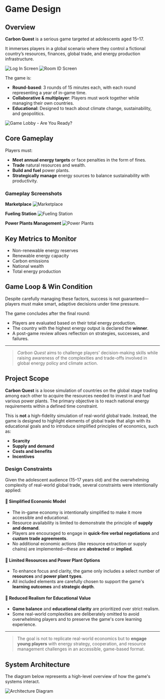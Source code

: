 # Game Design

## Overview

**Carbon Quest** is a serious game targeted at adolescents aged 15–17.

It immerses players in a global scenario where they control a fictional country’s resources, finances, global trade, and energy production infrastructure.

![Log In Screen](./ReadMe_images/log_in.png)
![Room ID Screen](./ReadMe_images/room_id.png)

The game is:
- **Round-based**: 3 rounds of 15 minutes each, with each round representing a year of in-game time.
- **Collaborative & multiplayer**: Players must work together while managing their own countries.
- **Educational**: Designed to teach about climate change, sustainability, and geopolitics.

![Game Lobby - Are You Ready?](./ReadMe_images/are_you_ready.png)

## Core Gameplay

Players must:
- **Meet annual energy targets** or face penalties in the form of fines.
- **Trade** natural resources and wealth.
- **Build and fuel** power plants.
- **Strategically manage** energy sources to balance sustainability with productivity.

### Gameplay Screenshots

**Marketplace**
![Marketplace](./ReadMe_images/marketplace.png)

**Fueling Station**
![Fueling Station](./ReadMe_images/fueling_station.png)

**Power Plants Management**
![Power Plants](./ReadMe_images/powerplants.png)

## Key Metrics to Monitor

- Non-renewable energy reserves  
- Renewable energy capacity  
- Carbon emissions  
- National wealth  
- Total energy production  

## Game Loop & Win Condition

Despite carefully managing these factors, success is not guaranteed—players must make smart, adaptive decisions under time pressure.

The game concludes after the final round:
- Players are evaluated based on their total energy production.
- The country with the highest energy output is declared the **winner**.
- A post-game review allows reflection on strategies, successes, and failures.

---

> *Carbon Quest* aims to challenge players' decision-making skills while raising awareness of the complexities and trade-offs involved in global energy policy and climate action.

## Project Scope

**Carbon Quest** is a loose simulation of countries on the global stage trading among each other to acquire the resources needed to invest in and fuel various power plants. The primary objective is to reach national energy requirements within a defined time constraint.

This is **not** a high-fidelity simulation of real-world global trade. Instead, the game is designed to highlight elements of global trade that align with its educational goals and to introduce simplified principles of economics, such as:

- **Scarcity**
- **Supply and demand**
- **Costs and benefits**
- **Incentives**

### Design Constraints

Given the adolescent audience (15–17 years old) and the overwhelming complexity of real-world global trade, several constraints were intentionally applied:

#### 🔹 Simplified Economic Model
- The in-game economy is intentionally simplified to make it more accessible and educational.
- Resource availability is limited to demonstrate the principle of **supply and demand**.
- Players are encouraged to engage in **quick-fire verbal negotiations** and **custom trade agreements**.
- No additional economic actions (like resource extraction or supply chains) are implemented—these are **abstracted** or **implied**.

#### 🔹 Limited Resources and Power Plant Options
- To enhance focus and clarity, the game only includes a select number of **resources** and **power plant types**.
- All included elements are carefully chosen to support the game's **learning outcomes** and **strategic depth**.

#### 🔹 Reduced Realism for Educational Value
- **Game balance** and **educational clarity** are prioritized over strict realism.
- Some real-world complexities are deliberately omitted to avoid overwhelming players and to preserve the game's core learning experience.

---

> The goal is not to replicate real-world economics but to **engage young players** with energy strategy, cooperation, and resource management challenges in an accessible, game-based format.

## System Architecture

The diagram below represents a high-level overview of how the game's systems interact.

![Architecture Diagram](./ReadMe_images/Architecture%20Diagram.png)
